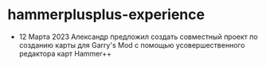 # hammerplusplus-experience
- 12 Марта 2023 
Александр предложил создать совместный проект по созданию карты для Garry's Mod с помощью усовершественного редактора карт Hammer++
